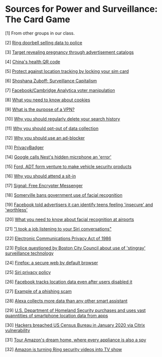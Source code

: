 # Sources for Power and Surveillance: The Card Game

[1] From other groups in our class.


[2] [Ring doorbell selling data to police](https://www.eff.org/deeplinks/2022/07/ring-reveals-they-give-videos-police-without-user-consent-or-warrant#:~:text=Ring%20Reveals%20They%20Give%20Videos%20to%20Police%20Without%20User%20Consent%20or%20a%20Warrant,-Share%20It%20Share&text=Amazon's%20Ring%20devices%20are%20not,them%20to%20be%20or%20not.)

[3] [Target revealing pregnancy through advertisement catalogs](https://www.forbes.com/sites/kashmirhill/2012/02/16/how-target-figured-out-a-teen-girl-was-pregnant-before-her-father-did/?sh=40cb6adf6668)

[4] [China's health QR code](https://www.nytimes.com/2020/03/01/business/china-coronavirus-surveillance.html)

[5] [Protect against location tracking by locking your sim card](https://www.ipvanish.com/blog/make-your-phone-impossible-to-track/)

[6] [Shoshana Zuboff: Surveillance Capitalism](https://en.wikipedia.org/wiki/The_Age_of_Surveillance_Capitalism)

[7] [Facebook/Cambridge Analytica voter manipulation](https://www.nytimes.com/2018/03/17/us/politics/cambridge-analytica-trump-campaign.html)

[8] [What you need to know about cookies](https://uk.norton.com/norton-blog/2015/07/what_you_need_tokno.html#:~:text=Because%20tracking%20cookies%20%E2%80%93%20particularly%20third,might%20find%20such%20ads%20helpful.)

[9] [What is the purpose of a VPN?](https://www.avast.com/c-do-i-need-a-vpn#:~:text=The%20main%20purpose%20of%20a,Fi%20network%20%E2%80%94%20even%20at%20home.)

[10] [Why you should regularly delete your search history](https://whatismyipaddress.com/why-you-should-regularly-delete-your-search-history)

[11] [Why you should opt-out of data collection](https://dl.acm.org/doi/pdf/10.1145/3313831.3376511)

[12] [Why you should use an ad-blocker](https://journals.sagepub.com/doi/full/10.1177/0093650218800915)

[13] [PrivacyBadger](https://privacybadger.org/)

[14] [Google calls Nest's hidden micrphone an 'error'](https://www.cnet.com/home/smart-home/google-calls-nests-hidden-microphone-an-error/)

[15] [Ford, ADT form venture to make vehicle security products](https://techxplore.com/news/2022-01-ford-adt-venture-vehicle-products.html)

[16] [Why you should attend a sit-in](https://www.britannica.com/event/sit-in-movement)

[17] [Signal: Free Encrypter Messenger](https://signal.org/en/)

[18] [Somerville bans government use of facial recognition](https://www.wbur.org/news/2019/06/28/somerville-bans-government-use-of-facial-recognition-tech)

[19] [Facebook told advertisers it can identify teens feeling 'insecure' and 'worthless'](https://www.theguardian.com/technology/2017/may/01/facebook-advertising-data-insecure-teens)

[20] [What you need to know about facial recognition at airports](https://www.nytimes.com/2022/02/26/travel/facial-recognition-airports-customs.html)

[21] ["I took a job listening to your Siri conversations"](https://www.dailydot.com/debug/siri-google-now-cortana-conversations/)

[22] [Electronic Communications Privacy Act of 1986](https://bja.ojp.gov/program/it/privacy-civil-liberties/authorities/statutes/1285)

[23] [Police questioned by Boston City Council about use of 'stingray' surveillance technology](https://www.wcvb.com/article/boston-city-council-committee-hearing-police-department-stingray-cellphone-spy-technology-march-22/39501369)

[24] [Firefox: a secure web by default browser](https://blog.mozilla.org/en/firefox/?utm_source=www.mozilla.org&utm_medium=referral&utm_campaign=nav&utm_content=firefox)

[25] [Siri privacy policy](https://www.apple.com/legal/privacy/data/en/ask-siri-dictation/)

[26] [Facebook tracks location data even after users disabled it](https://www.cnet.com/tech/services-and-software/facebooks-37-5-million-location-tracking-settlement-do-you-qualify/)

[27] [Example of a phishing scam](https://www.bleepingcomputer.com/news/security/weird-phishing-campaign-uses-links-with-almost-1-000-characters/)

[28] [Alexa collects more data than any other smart assistant](https://www.pcmag.com/news/amazons-alexa-collects-more-of-your-data-than-any-other-smart-assistant)

[29] [U.S. Department of Homeland Security purchases and uses vast quanntities of smartphone location data from apps](https://www.aclu.org/news/privacy-technology/new-records-detail-dhs-purchase-and-use-of-vast-quantities-of-cell-phone-location-data)

[30] [Hackers breached US Census Bureau in January 2020 via Citrix vulnerability](https://therecord.media/hackers-breached-us-census-bureau-in-january-2020-via-citrix-vulnerability/)

[31] [Tour Amazon's dream home, where every appliance is also a spy](https://www.washingtonpost.com/technology/interactive/2022/amazon-smart-home/)

[32] [Amazon is turning Ring security videos into TV show](https://www.cbsnews.com/news/amazons-ring-videos-tv-show-mgm/)
